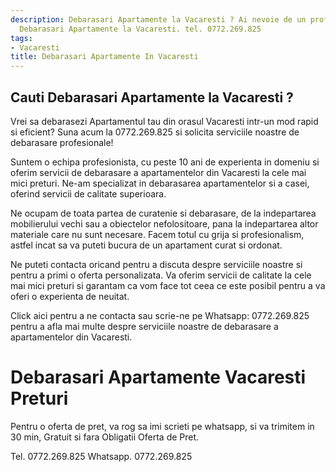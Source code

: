 ```yaml
---
description: Debarasari Apartamente la Vacaresti ? Ai nevoie de un profesionist in
  Debarasari Apartamente la Vacaresti. tel. 0772.269.825
tags:
- Vacaresti
title: Debarasari Apartamente In Vacaresti
---
```



## Cauti Debarasari Apartamente la Vacaresti ?

Vrei sa debarasezi Apartamentul tau din orasul Vacaresti intr-un mod rapid si eficient? Suna acum la 0772.269.825 si solicita serviciile noastre de debarasare profesionale!

Suntem o echipa profesionista, cu peste 10 ani de experienta in domeniu si oferim servicii de debarasare a apartamentelor din Vacaresti la cele mai mici preturi. Ne-am specializat in debarasarea apartamentelor si a casei, oferind servicii de calitate superioara.

Ne ocupam de toata partea de curatenie si debarasare, de la indepartarea mobilierului vechi sau a obiectelor nefolositoare, pana la indepartarea altor materiale care nu sunt necesare. Facem totul cu grija si profesionalism, astfel incat sa va puteti bucura de un apartament curat si ordonat.

Ne puteti contacta oricand pentru a discuta despre serviciile noastre si pentru a primi o oferta personalizata. Va oferim servicii de calitate la cele mai mici preturi si garantam ca vom face tot ceea ce este posibil pentru a va oferi o experienta de neuitat.

Click aici pentru a ne contacta sau scrie-ne pe Whatsapp: 0772.269.825 pentru a afla mai multe despre serviciile noastre de debarasare a apartamentelor din Vacaresti.

# Debarasari Apartamente Vacaresti Preturi
Pentru o oferta de pret, va rog sa imi scrieti pe whatsapp, si va trimitem in 30 min, Gratuit si fara Obligatii Oferta de Pret.

Tel. 0772.269.825
Whatsapp. 0772.269.825